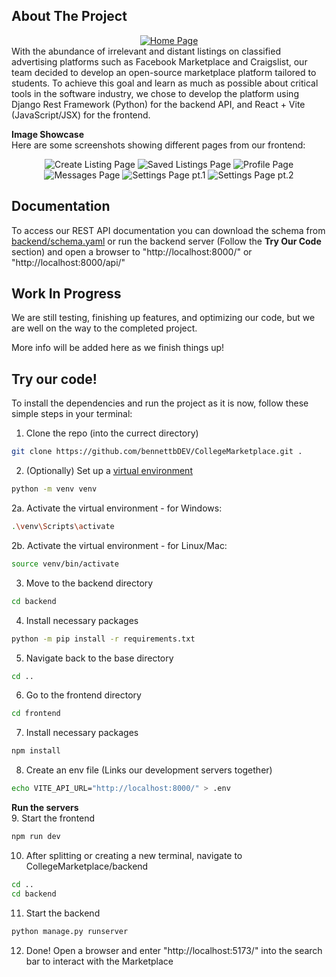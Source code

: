 <!-- ABOUT THE PROJECT -->
## About The Project
<div align="center">
  <a href="https://github.com/bennettbDEV/CollegeMarketplace">
    <img src="README_Images/Home_page_example.png" alt="Home Page">
  </a>
</div>
With the abundance of irrelevant and distant listings on classified advertising platforms such as Facebook Marketplace and Craigslist, our team decided to develop an open-source marketplace platform tailored to students.
To achieve this goal and learn as much as possible about critical tools in the software industry, we chose to develop the platform using Django Rest Framework (Python) for the backend API, and React + Vite (JavaScript/JSX) for the frontend.

<br/>

**Image Showcase**
<br/>
Here are some screenshots showing different pages from our frontend:
<div align="center">
  <a>
    <img src="README_Images/Create_listing_page.png" alt="Create Listing Page">
    <img src="README_Images/Saved_listings_page.png" alt="Saved Listings Page">
    <img src="README_Images/Profile_page.png" alt="Profile Page">
    <img src="README_Images/messages_page.png" alt="Messages Page">
    <img src="README_Images/Settings_page.png" alt="Settings Page pt.1">
    <img src="README_Images/Settings_page2.png" alt="Settings Page pt.2">
  </a>
</div>


## Documentation
To access our REST API documentation you can download the schema from [backend/schema.yaml](backend/schema.yaml) or run the backend server (Follow the **Try Our Code** section) and open a browser to "http://localhost:8000/" or "http://localhost:8000/api/"

## Work In Progress
We are still testing, finishing up features, and optimizing our code, but we are well on the way to the completed project.

More info will be added here as we finish things up!


## Try our code!
To install the dependencies and run the project as it is now, follow these simple steps in your terminal:

1. Clone the repo (into the currect directory)
```sh
git clone https://github.com/bennettbDEV/CollegeMarketplace.git .
```
2. (Optionally) Set up a [virtual environment](https://www.freecodecamp.org/news/how-to-setup-virtual-environments-in-python/)
```sh
python -m venv venv
```
2a. Activate the virtual environment - for Windows:
```sh
.\venv\Scripts\activate
```
2b. Activate the virtual environment - for Linux/Mac:
```sh
source venv/bin/activate
```
3. Move to the backend directory 
```sh
cd backend
```
4. Install necessary packages
```sh
python -m pip install -r requirements.txt
```
5. Navigate back to the base directory
```sh
cd ..
```
6. Go to the frontend directory
```sh
cd frontend
```
7. Install necessary packages
```sh
npm install
```
8. Create an env file (Links our development servers together)
```sh
echo VITE_API_URL="http://localhost:8000/" > .env
```
**Run the servers** <br/>
9. Start the frontend
```sh
npm run dev
```
10. After splitting or creating a new terminal, navigate to CollegeMarketplace/backend
```sh
cd ..
cd backend
```
11. Start the backend
```sh
python manage.py runserver
```
12. Done!
    Open a browser and enter "http://localhost:5173/" into the search bar to interact with the Marketplace
